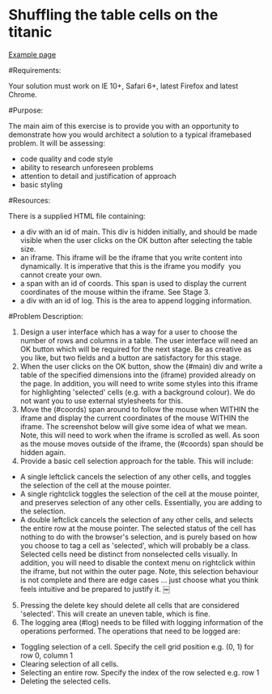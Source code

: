 Shuffling the table cells on the titanic
==============

<a href="https://rawgit.com/parham-fazel/table_modifier/master/exercise.html" target="_blank">Example page</a>

#Requirements:

Your solution must work on IE 10+, Safari 6+, latest Firefox and latest Chrome.

#Purpose:

The main aim of this exercise is to provide you with an opportunity to demonstrate how you would architect a solution to a typical iframe­based problem. It will be assessing:
* code quality and code style
* ability to research unforeseen problems
* attention to detail and justification of approach 
* basic styling

#Resources:

There is a supplied HTML file containing:
* a div with an id of main. This div is hidden initially, and should be made visible when the
user clicks on the OK button after selecting the table size.
* an iframe. This iframe will be the iframe that you write content into dynamically. It is
imperative that this is the iframe you modify ­­­ you cannot create your own.
* a span with an id of coords. This span is used to display the current coordinates of the
mouse within the iframe. See Stage 3.
* a div with an id of log. This is the area to append logging information.

#Problem Description:

1. Design a user interface which has a way for a user to choose the number of rows and columns in a table. The user interface will need an OK button which will be required for the next stage. Be as creative as you like, but two fields and a button are satisfactory for this stage.
2. When the user clicks on the OK button, show the (#main) div and write a table of the specified dimensions into the (iframe) provided already on the page. In addition, you will need to write some styles into this iframe for highlighting 'selected' cells (e.g. with a background colour). We do not want you to use external stylesheets for this.
3. Move the (#coords) span around to follow the mouse when WITHIN the iframe and display the current coordinates of the mouse WITHIN the iframe. The screenshot below will give some idea of what we mean. Note, this will need to work when the iframe is scrolled as well. As soon as the mouse moves outside of the iframe, the (#coords) span should be hidden again.
4. Provide a basic cell selection approach for the table. This will include:
  * A single left­click cancels the selection of any other cells, and toggles the selection of the cell at the mouse pointer.
  * A single right­click toggles the selection of the cell at the mouse pointer, and preserves selection of any other cells. Essentially, you are adding to the selection.
  * A double left­click cancels the selection of any other cells, and selects the entire row at the mouse pointer.
The selected status of the cell has nothing to do with the browser's selection, and is purely based on how you choose to tag a cell as 'selected', which will probably be a class. Selected cells need be distinct from non­selected cells visually.
In addition, you will need to disable the context menu on right­click within the iframe, but not within the outer page.
Note, this selection behaviour is not complete and there are edge cases ... just choose what you think feels intuitive and be prepared to justify it.
￼
5. Pressing the delete key should delete all cells that are considered 'selected'. This will create an uneven table, which is fine.
6. The logging area (#log) needs to be filled with logging information of the operations performed. The operations that need to be logged are:
  * Toggling selection of a cell. Specify the cell grid position e.g. (0, 1) for row 0, column 1
  * Clearing selection of all cells.
  * Selecting an entire row. Specify the index of the row selected
e.g. row 1
  * Deleting the selected cells.
